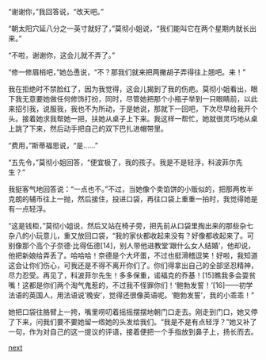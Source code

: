
“谢谢你，”我回答说，“改天吧。”

“朝太阳穴延八分之一英寸就好了，”莫彻小姐说，“我们能叫它在两个星期内就长出来。”

“不啦，谢谢你，这会儿就不弄了。”

“修一修眉梢吧，”她怂恿说，“不？那我们就来把两撇胡子弄得往上翘吧。来！”

我在拒绝时不禁脸红了，因为我觉得，这会儿揭到了我的伤疤。莫彻小姐看出，眼下我无意要她做任何修饰打扮，同时，尽管她把那个小瓶子举到一只眼睛前，以此来招引我，说服我，我也不为所动，于是她说，那就下一回吧，下次尽早给我开个头。接着她求我帮她一把，扶她从桌子上下来。我这样一帮忙，她就很灵巧地从桌上跳了下来，然后动手把自己的双下巴扎进帽带里。

“费用，”斯蒂福思说，“是……”

“五先令，”莫彻小姐回答，“便宜极了，我的孩子。我是不是轻浮，科波菲尔先生？”

我挺客气地回答说：“一点也不。”不过，当她像个卖馅饼的小贩似的，把那两枚半克朗的辅币往上一抛，然后接住，投进口袋，再往口袋上重重一拍时，我觉得她是有一点轻浮。

“这是钱柜，”莫彻小姐说，然后又站在椅子旁，把先前从口袋里掏出来的那些杂七杂八的小玩意儿，重又放回口袋，“我的家伙都收起来没有？好像都收起来了。可别像那个高个子奈德·比得伍德[14]，别人带他进教堂‘跟什么女人结婚’，他却说，他把新娘给弄丢了。哈哈哈！奈德是个大坏蛋，不过也挺滑稽逗笑！好啦，我知道这会让你们伤心，可我还是不得不离开你们了。你们得拿出自己的全部坚忍精神，尽力忍受。再见了，科波菲尔先生！多多保重，诺福克的乔基！[15]瞧我多会耍贫嘴！这都是你们两个淘气鬼惹的，不过我不怪罪你们！‘鲍勃发誓！’[16]——初学法语的英国人，用法语说‘晚安’，觉得还很像英语呢。‘鲍勃发誓’，我的小乖乖！”

她把口袋往胳臂上一挎，嘴里唠叨着摇摇摆摆地朝门口走去。刚走到门口，她又停了下来，问我们要不要她留一绺她的头发给我们。“我是不是有点轻浮？”她又补了一句，作为对自己的这一提议的评语，接着便把一个手指放到鼻子上，扬长而去。

[next](page302.md)